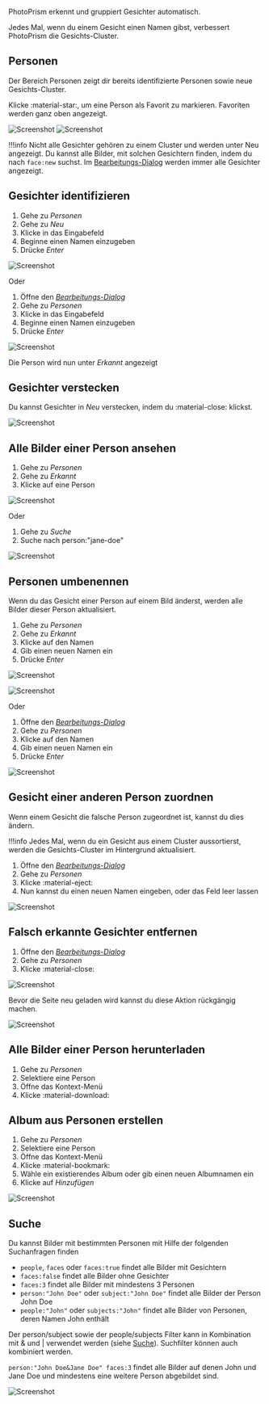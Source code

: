 PhotoPrism erkennt und gruppiert Gesichter automatisch.

Jedes Mal, wenn du einem Gesicht einen Namen gibst, verbessert PhotoPrism die Gesichts-Cluster.

## Personen ##
Der Bereich Personen zeigt dir bereits identifizierte Personen sowie neue Gesichts-Cluster.

Klicke :material-star:, um eine Person als Favorit zu markieren. Favoriten werden ganz oben angezeigt.

![Screenshot](img/recognized.png)
![Screenshot](img/new.png)

!!!info
    Nicht alle Gesichter gehören zu einem Cluster und werden unter Neu angezeigt. Du kannst alle Bilder, mit solchen Gesichtern finden,
    indem du nach `face:new` suchst. Im [Bearbeitungs-Dialog](edit.md) werden immer alle Gesichter angezeigt.


## Gesichter identifizieren ##
1. Gehe zu *Personen*
2. Gehe zu *Neu*
3. Klicke in das Eingabefeld
4. Beginne einen Namen einzugeben
5. Drücke *Enter*

![Screenshot](img/add-name-new.png)

<!--![Screenshot](img/add-name-new-2.png)-->

Oder

1. Öffne den [*Bearbeitungs-Dialog*](edit.md)
2. Gehe zu *Personen*
3. Klicke in das Eingabefeld
4. Beginne einen Namen einzugeben
5. Drücke *Enter*

![Screenshot](img/add-name-edit.png)

Die Person wird nun unter *Erkannt* angezeigt

## Gesichter verstecken ##
Du kannst Gesichter in *Neu* verstecken, indem du :material-close: klickst.

![Screenshot](img/hide-face.png)

## Alle Bilder einer Person ansehen ##
1. Gehe zu *Personen*
2. Gehe zu *Erkannt*
3. Klicke auf eine Person

![Screenshot](img/view-person.png)

Oder

1. Gehe zu *Suche*
2. Suche nach person:"jane-doe"

![Screenshot](img/view-person-2.png)

## Personen umbenennen ##
Wenn du das Gesicht einer Person auf einem Bild änderst, werden alle Bilder dieser Person aktualisiert.

1. Gehe zu *Personen*
2. Gehe zu *Erkannt*
3. Klicke auf den Namen
4. Gib einen neuen Namen ein
5. Drücke *Enter*

![Screenshot](img/rename-recognized-0.png)

![Screenshot](img/rename-recognized.png)

Oder

1. Öffne den [*Bearbeitungs-Dialog*](edit.md)
2. Gehe zu *Personen*
3. Klicke auf den Namen
4. Gib einen neuen Namen ein
5. Drücke *Enter*

![Screenshot](img/rename-edit.png)

## Gesicht einer anderen Person zuordnen ##
Wenn einem Gesicht die falsche Person zugeordnet ist, kannst du dies ändern.

!!!info
    Jedes Mal, wenn du ein Gesicht aus einem Cluster aussortierst, werden die Gesichts-Cluster im Hintergrund aktualisiert.

1. Öffne den [*Bearbeitungs-Dialog*](edit.md)
2. Gehe zu *Personen*
3. Klicke :material-eject:
4. Nun kannst du einen neuen Namen eingeben, oder das Feld leer lassen

![Screenshot](img/reject.png)

## Falsch erkannte Gesichter entfernen ##

1. Öffne den [*Bearbeitungs-Dialog*](edit.md)
2. Gehe zu *Personen*
3. Klicke :material-close:

![Screenshot](img/remove-face.png)

Bevor die Seite neu geladen wird kannst du diese Aktion rückgängig machen.

![Screenshot](img/undo-remove-face.png)

## Alle Bilder einer Person herunterladen ##
1. Gehe zu *Personen*
2. Selektiere eine Person
3. Öffne das Kontext-Menü
4. Klicke :material-download:

## Album aus Personen erstellen ##
1. Gehe zu *Personen*
2. Selektiere eine Person
3. Öffne das Kontext-Menü
4. Klicke :material-bookmark:
5. Wähle ein existierendes Album oder gib einen neuen Albumnamen ein
6. Klicke auf *Hinzufügen*

![Screenshot](img/people-context-menu.png)

## Suche ##
Du kannst Bilder mit bestimmten Personen mit Hilfe der folgenden Suchanfragen finden

- `people`, `faces` oder `faces:true` findet alle Bilder mit Gesichtern
- `faces:false` findet alle Bilder ohne Gesichter
- `faces:3` findet alle Bilder mit mindestens 3 Personen
- `person:"John Doe"` oder `subject:"John Doe"` findet alle Bilder der Person John Doe
- `people:"John"` oder `subjects:"John"` findet alle Bilder von Personen, deren Namen John enthält

Der person/subject sowie der people/subjects Filter kann in Kombination mit & und | verwendet werden (siehe [Suche](search.md)). 
Suchfilter können auch kombiniert werden.

`person:"John Doe&Jane Doe" faces:3` findet alle Bilder auf denen John und Jane Doe und mindestens eine weitere Person abgebildet sind.

![Screenshot](img/people-search.png)


